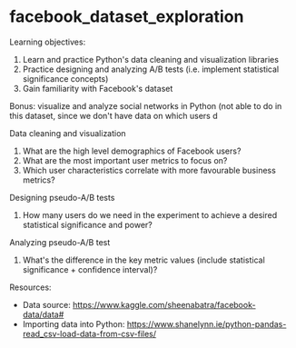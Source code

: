 # facebook_dataset_exploration
Learning objectives: 
1) Learn and practice Python's data cleaning and visualization libraries
2) Practice designing and analyzing A/B tests (i.e. implement statistical significance concepts)
3) Gain familiarity with Facebook's dataset

Bonus: visualize and analyze social networks in Python (not able to do in this dataset, since we don't have data on which users d

Data cleaning and visualization
1) What are the high level demographics of Facebook users?
2) What are the most important user metrics to focus on? 
3) Which user characteristics correlate with more favourable business metrics? 

Designing pseudo-A/B tests
1) How many users do we need in the experiment to achieve a desired statistical significance and power?

Analyzing pseudo-A/B test
1) What's the difference in the key metric values (include statistical significance + confidence interval)?

Resources:
- Data source: https://www.kaggle.com/sheenabatra/facebook-data/data#
- Importing data into Python: https://www.shanelynn.ie/python-pandas-read_csv-load-data-from-csv-files/


